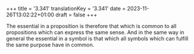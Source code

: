 +++
title = '3.341'
translationKey = '3.341'
date = 2023-11-26T13:02:22+01:00
draft = false
+++

The essential in a proposition is therefore that which is common to all propositions which can express the same sense.
And in the same way in general the essential in a symbol is that which all symbols which can fulfill the same purpose have in common.
